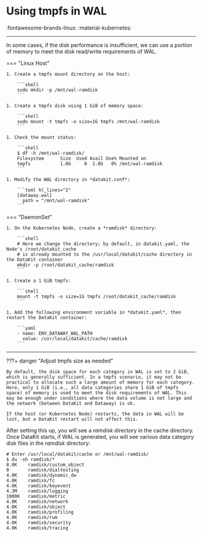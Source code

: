 # Using tmpfs in WAL

:fontawesome-brands-linux: :material-kubernetes:

---

In some cases, if the disk performance is insufficient, we can use a portion of memory to meet the disk read/write requirements of WAL.

<!-- markdownlint-disable MD046 -->
=== "Linux Host"

    1. Create a tmpfs mount directory on the host:
    
        ```shell
        sudo mkdir -p /mnt/wal-ramdisk
        ```
    
    1. Create a tmpfs disk using 1 GiB of memory space:
    
        ```shell
        sudo mount -t tmpfs -o size=1G tmpfs /mnt/wal-ramdisk
        ```
    
    1. Check the mount status:
    
        ```shell
        $ df -h /mnt/wal-ramdisk/
        Filesystem      Size  Used Avail Use% Mounted on
        tmpfs           1.0G     0  1.0G   0% /mnt/wal-ramdisk
        ```
    
    1. Modify the WAL directory in *datakit.conf*:
    
        ```toml hl_lines="2"
        [dataway.wal]
          path = "/mnt/wal-ramdisk"
        ```

=== "DaemonSet"

    1. On the Kubernetes Node, create a *ramdisk* directory:

        ```shell
        # Here we change the directory; by default, in datakit.yaml, the Node's /root/datakit_cache
        # is already mounted to the /usr/local/datakit/cache directory in the DataKit container
        mkdir -p /root/datakit_cache/ramdisk
        ```
    
    1. Create a 1 GiB tmpfs:

        ```shell
        mount -t tmpfs -o size=1G tmpfs /root/datakit_cache/ramdisk
        ```
    
    1. Add the following environment variable in *datakit.yaml*, then restart the DataKit container:

        ```yaml
        - name: ENV_DATAWAY_WAL_PATH
          value: /usr/local/datakit/cache/ramdisk
        ```
<!-- markdownlint-enable -->

---

<!-- markdownlint-disable MD046 -->
???+ danger "Adjust tmpfs size as needed"

    By default, the disk space for each category in WAL is set to 2 GiB, which is generally sufficient. In a tmpfs scenario, it may not be practical to allocate such a large amount of memory for each category. Here, only 1 GiB (i.e., all data categories share 1 GiB of tmpfs space) of memory is used to meet the disk requirements of WAL. This may be enough under conditions where the data volume is not large and the network (between DataKit and Dataway) is ok.

    If the host (or Kubernetes Node) restarts, the data in WAL will be lost, but a DataKit restart will not affect this.
<!-- markdownlint-enable -->

After setting this up, you will see a *ramdisk* directory in the cache directory. Once DataKit starts, if WAL is generated, you will see various data category disk files in the *ramdisk* directory:

```shell
# Enter /usr/local/datakit/cache or /mnt/wal-ramdisk/
$ du -sh ramdisk/*
8.0K    ramdisk/custom_object
0       ramdisk/dialtesting
4.0K    ramdisk/dynamic_dw
4.0K    ramdisk/fc
4.0K    ramdisk/keyevent
4.3M    ramdisk/logging
1000K   ramdisk/metric
4.0K    ramdisk/network
4.0K    ramdisk/object
4.0K    ramdisk/profiling
4.0K    ramdisk/rum
4.0K    ramdisk/security
4.0K    ramdisk/tracing
```

